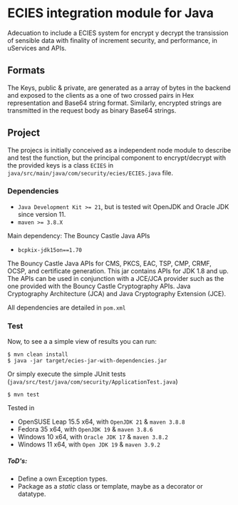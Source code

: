 # ECIES integration module for Java
Adecuation to include a ECIES system for encrypt y decrypt the transission of sensible data with 
finality of increment security, and performance, in uServices and APIs.

## Formats
The Keys, public & private, are generated as a array of bytes in the backend and exposed to the 
clients as a one of two crossed pairs in Hex representation and Base64 string format. 
Similarly, encrypted strings are transmitted in the request body as binary Base64 strings.

## Project
The projecs is initially conceived as a independent node module to describe and test the function, 
but the principal component to encrypt/decrypt with the provided keys is a class `ECIES` in 
`java/src/main/java/com/security/ecies/ECIES.java` file.


### Dependencies
- `Java Development Kit >= 21`, but is tested wit OpenJDK and Oracle JDK since version 11.
- `maven >= 3.8.X`

Main dependency: The Bouncy Castle Java APIs
- `bcpkix-jdk15on==1.70`

The Bouncy Castle Java APIs for CMS, PKCS, EAC, TSP, CMP, CRMF, OCSP, and certificate generation. 
This jar contains APIs for JDK 1.8 and up. The APIs can be used in conjunction with a JCE/JCA 
provider such as the one provided with the Bouncy Castle Cryptography APIs.
Java Cryptography Architecture (JCA) and Java Cryptography Extension (JCE).

All dependencies are detailed in `pom.xml`


### Test
Now, to see a a simple view of results you can run:

```shell
$ mvn clean install
$ java -jar target/ecies-jar-with-dependencies.jar 
```

Or simply execute the simple JUnit tests (`java/src/test/java/com/security/ApplicationTest.java`)
```shell
$ mvn test
```

Tested in
- OpenSUSE Leap 15.5 x64, with `OpenJDK 21` & `maven 3.8.8`
- Fedora 35 x64, with `OpenJDK 19` & `maven 3.8.6`
- Windows 10 x64, with `Oracle JDK 17` & `maven 3.8.2`
- Windows 11 x64, with `Open JDK 19` & `maven 3.9.2`


##### ToD's: 
- Define a own Exception types.
- Package as a _static_ class or template, maybe as a decorator or datatype.
